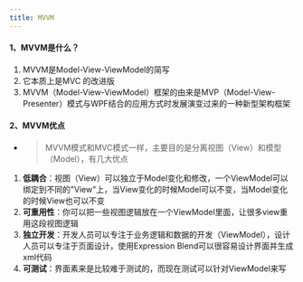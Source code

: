 ```yaml
---
title: MVVM
---
```

#### 1、MVVM是什么？
1. MVVM是Model-View-ViewModel的简写
2. 它本质上是MVC 的改进版
3. MVVM（Model-View-ViewModel）框架的由来是MVP（Model-View-Presenter）模式与WPF结合的应用方式时发展演变过来的一种新型架构框架
#### 2、MVVM优点

- > MVVM模式和MVC模式一样，主要目的是分离视图（View）和模型（Model），有几大优点

1. **低耦合**：视图（View）可以独立于Model变化和修改，一个ViewModel可以绑定到不同的"View"上，当View变化的时候Model可以不变，当Model变化的时候View也可以不变
2. **可重用性**：你可以把一些视图逻辑放在一个ViewModel里面，让很多view重用这段视图逻辑
3. **独立开发**：开发人员可以专注于业务逻辑和数据的开发（ViewModel），设计人员可以专注于页面设计，使用Expression Blend可以很容易设计界面并生成xml代码
4. **可测试**：界面素来是比较难于测试的，而现在测试可以针对ViewModel来写